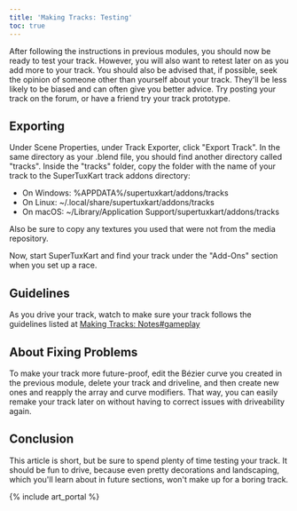 ```yaml
---
title: 'Making Tracks: Testing'
toc: true
---
```

After following the instructions in previous modules, you should now be ready to test your track. However, you will also want to retest later on as you add more to your track. You should also be advised that, if possible, seek the opinion of someone other than yourself about your track. They'll be less likely to be biased and can often give you better advice. Try posting your track on the forum, or have a friend try your track prototype.

## Exporting

Under Scene Properties, under Track Exporter, click "Export Track". In the same directory as your .blend file, you should find another directory called "tracks". Inside the "tracks" folder, copy the folder with the name of your track to the SuperTuxKart track addons directory:

* On Windows: %APPDATA%/supertuxkart/addons/tracks
* On Linux: ~/.local/share/supertuxkart/addons/tracks
* On macOS: ~/Library/Application Support/supertuxkart/addons/tracks

Also be sure to copy any textures you used that were not from the media repository.

Now, start SuperTuxKart and find your track under the "Add-Ons" section when you set up a race.

## Guidelines

As you drive your track, watch to make sure your track follows the guidelines listed at [Making Tracks: Notes\#gameplay](Making_Tracks:_Notes#gameplay)

## About Fixing Problems

To make your track more future-proof, edit the Bézier curve you created in the previous module, delete your track and driveline, and then create new ones and reapply the array and curve modifiers. That way, you can easily remake your track later on without having to correct issues with driveability again.

## Conclusion

This article is short, but be sure to spend plenty of time testing your track. It should be fun to drive, because even pretty decorations and landscaping, which you'll learn about in future sections, won't make up for a boring track.

{% include art_portal %}
